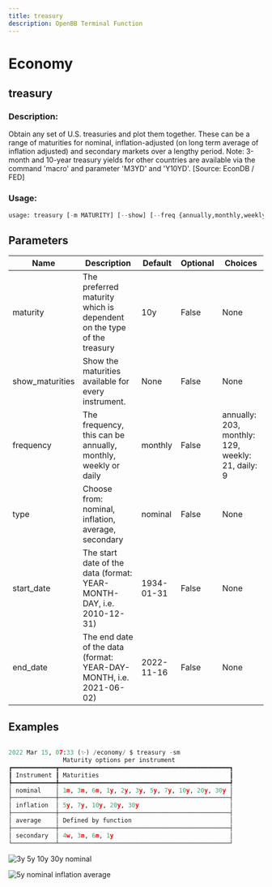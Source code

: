 ```yaml
---
title: treasury
description: OpenBB Terminal Function
---
```


# Economy

## treasury

### Description: 

Obtain any set of U.S. treasuries and plot them together. These can be a range of maturities for nominal, inflation-adjusted (on long term average of inflation adjusted) and secondary markets over a lengthy period. Note: 3-month and 10-year treasury yields for other countries are available via the command 'macro' and parameter 'M3YD' and 'Y10YD'. [Source: EconDB / FED]

### Usage: 
```python
usage: treasury [-m MATURITY] [--show] [--freq {annually,monthly,weekly,daily}] [-t TYPE] [-s START_DATE] [-e END_DATE]
```

## Parameters

| Name | Description | Default | Optional | Choices |
| ---- | ----------- | ------- | -------- | ------- |
| maturity | The preferred maturity which is dependent on the type of the treasury | 10y | False | None |
| show_maturities | Show the maturities available for every instrument. | None | False | None |
| frequency | The frequency, this can be annually, monthly, weekly or daily | monthly | False | annually:  203,  monthly:  129,  weekly:  21,  daily:  9 |
| type | Choose from: nominal, inflation, average, secondary | nominal | False | None |
| start_date | The start date of the data (format: YEAR-MONTH-DAY, i.e. 2010-12-31) | 1934-01-31 | False | None |
| end_date | The end date of the data (format: YEAR-DAY-MONTH, i.e. 2021-06-02) | 2022-11-16 | False | None |


## Examples

```python

2022 Mar 15, 07:33 (✨) /economy/ $ treasury -sm
               Maturity options per instrument
┏━━━━━━━━━━━━┳━━━━━━━━━━━━━━━━━━━━━━━━━━━━━━━━━━━━━━━━━━━━━━━┓
┃ Instrument ┃ Maturities                                    ┃
┡━━━━━━━━━━━━╇━━━━━━━━━━━━━━━━━━━━━━━━━━━━━━━━━━━━━━━━━━━━━━━┩
│ nominal    │ 1m, 3m, 6m, 1y, 2y, 3y, 5y, 7y, 10y, 20y, 30y │
├────────────┼───────────────────────────────────────────────┤
│ inflation  │ 5y, 7y, 10y, 20y, 30y                         │
├────────────┼───────────────────────────────────────────────┤
│ average    │ Defined by function                           │
├────────────┼───────────────────────────────────────────────┤
│ secondary  │ 4w, 3m, 6m, 1y                                │
└────────────┴───────────────────────────────────────────────┘

```

![3y 5y 10y 30y nominal](https://user-images.githubusercontent.com/46355364/158575884-8ec4e1dc-fb5b-4440-be4b-5e1dcd6d2a5e.png)

![5y nominal inflation average](https://user-images.githubusercontent.com/46355364/158575921-ff7c387c-8eb6-4716-80c4-f4c5121633f2.png)

